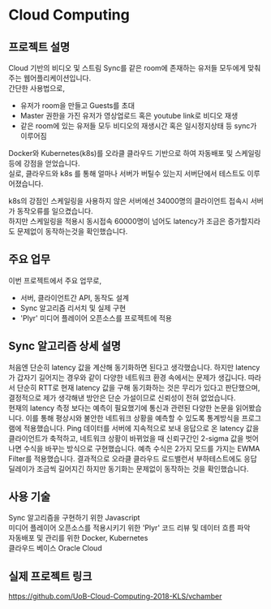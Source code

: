 # Cloud Computing

## 프로젝트 설명
Cloud 기반의 비디오 및 스트림 Sync를 같은 room에 존재하는 유저들 모두에게 맞춰주는 웹어플리케이션입니다.  
간단한 사용법으로,  


 * 유저가 room을 만들고 Guests를 초대  
 * Master 권한을 가진 유저가 영상업로드 혹은 youtube link로 비디오 재생  
 * 같은 room에 있는 유저들 모두 비디오의 재생시간 혹은 일시정지상태 등 sync가 이루어짐  

Docker와 Kubernetes(k8s)를 오라클 클라우드 기반으로 하여 자동배포 및 스케일링 등에 강점을 얻었습니다.  
실로, 클라우드와 k8s 를 통해 얼마나 서버가 버틸수 있는지 서버단에서 테스트도 이루어졌습니다.  


k8s의 강점인 스케일링을 사용하지 않은 서버에선 34000명의 클라이언트 접속시 서버가 동작오류를 일으켰습니다.  
하지만 스케일링을 적용시 동시접속 60000명이 넘어도 latency가 조금은 증가할지라도 문제없이 동작하는것을 확인했습니다.  


## 주요 업무
이번 프로젝트에서 주요 업무로,  
 * 서버, 클라이언트간 API, 동작도 설계
 * Sync 알고리즘 리서치 및 실제 구현
 * 'Plyr' 미디어 플레이어 오픈소스를 프로젝트에 적용

## Sync 알고리즘 상세 설명  
처음엔 단순히 latency 값을 계산해 동기화하면 된다고 생각했습니다. 하지만 latency가 갑자기 길어지는 경우와 같이 다양한 네트워크 환경 속에서는 문제가 생깁니다. 따라서 단순히 RTT로 현재 latency 값을 구해 동기화하는 것은 무리가 있다고 판단했으며, 결정적으로 제가 생각해낸 방안은 단순 가설이므로 신뢰성이 전혀 없었습니다.  
  현재의 latency 측정 보다는 예측이 필요했기에 통신과 관련된 다양한 논문을 읽어봤습니다. 이를 통해 평상시와 불안한 네트워크 상황을 예측할 수 있도록 통계방식을 프로그램에 적용했습니다. Ping 데이터를 서버에 지속적으로 보내 응답으로 온 latency 값을 클라이언트가 축적하고, 네트워크 상황이 바뀌었을 때 신뢰구간인 2-sigma 값을 벗어나면 수식을 바꾸는 방식으로 구현했습니다. 예측 수식은 2가지 모드를 가지는 EWMA Filter를 적용했습니다. 결과적으로 오라클 클라우드 로드밸런서 부하테스트에도 응답 딜레이가 조금씩 길어지긴 하지만 동기화는 문제없이 동작하는 것을 확인했습니다.
 
## 사용 기술
Sync 알고리즘을 구현하기 위한 Javascript  
미디어 플레이어 오픈소스를 적용시키기 위한 'Plyr' 코드 리뷰 및 데이터 흐름 파악    
자동배포 및 관리를 위한 Docker, Kubernetes  
클라우드 베이스 Oracle Cloud

## 실제 프로젝트 링크
https://github.com/UoB-Cloud-Computing-2018-KLS/vchamber
